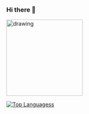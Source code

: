### Hi there 👋

<!--
-->
<a href="https://open.spotify.com/show/3VlNqhk2ltdJ91EVgu62TN?si=ICr7Nw6sTWGImzyzwvvC2A">
<img src="https://images.vexels.com/media/users/3/137413/isolated/preview/4acb8e52632aa9b7c874b878eaf02bc4-spotify-icon-logo-by-vexels.png" alt="drawing" width="200" height="200"/>
</a>

[![Top Languagess](https://github-readme-stats.vercel.app/api/top-langs/?username=Sathvik777&layout=compact&theme=tokyonight)](https://github.com/anuraghazra/github-readme-stats)
